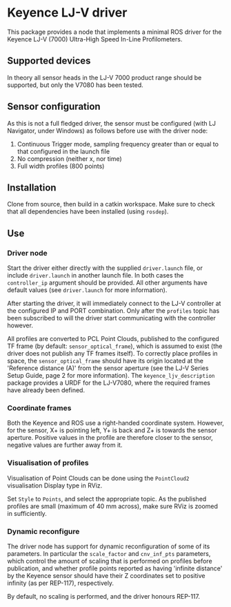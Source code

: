# Keyence LJ-V driver

This package provides a node that implements a minimal ROS driver for the
Keyence LJ-V (7000) Ultra-High Speed In-Line Profilometers.


## Supported devices

In theory all sensor heads in the LJ-V 7000 product range should be supported,
but only the V7080 has been tested.


## Sensor configuration

As this is not a full fledged driver, the sensor must be configured (with LJ
Navigator, under Windows) as follows before use with the driver node:

 1. Continuous Trigger mode, sampling frequency greater than or equal to that
    configured in the launch file
 1. No compression (neither x, nor time)
 1. Full width profiles (800 points)


## Installation

Clone from source, then build in a catkin workspace. Make sure to check that
all dependencies have been installed (using `rosdep`).


## Use

### Driver node
Start the driver either directly with the supplied `driver.launch` file, or
include `driver.launch` in another launch file. In both cases the
`controller_ip` argument should be provided. All other arguments have default
values (see `driver.launch` for more information).

After starting the driver, it will immediately connect to the LJ-V controller
at the configured IP and PORT combination. Only after the `profiles` topic has
been subscribed to will the driver start communicating with the controller
however.

All profiles are converted to PCL Point Clouds, published to the configured TF
frame (by default: `sensor_optical_frame`), which is assumed to exist (the
driver does not publish any TF frames itself). To correctly place profiles in
space, the `sensor_optical_frame` should have its origin located at the
'Reference distance (A)' from the sensor aperture (see the LJ-V Series Setup
Guide, page 2 for more information). The `keyence_ljv_description` package
provides a URDF for the LJ-V7080, where the required frames have already been
defined.

### Coordinate frames

Both the Keyence and ROS use a right-handed coordinate system. However, for the
sensor, X+ is pointing left, Y+ is back and Z+ is towards the sensor aperture.
Positive values in the profile are therefore closer to the sensor, negative
values are further away from it.

### Visualisation of profiles

Visualisation of Point Clouds can be done using the `PointCloud2` visualisation
Display type in RViz.

Set `Style` to `Points`, and select the appropriate topic. As the published
profiles are small (maximum of 40 mm across), make sure RViz is zoomed in
sufficiently.

### Dynamic reconfigure

The driver node has support for dynamic reconfiguration of some of its
parameters. In particular the `scale_factor` and `cnv_inf_pts` parameters, which
control the amount of scaling that is performed on profiles before publication,
and whether profile points reported as having 'infinite distance' by the Keyence
sensor should have their Z coordinates set to positive infinity (as per
REP-117), respectively.

By default, no scaling is performed, and the driver honours REP-117.
